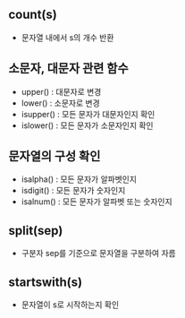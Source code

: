 ## count(s)

-   문자열 내에서 s의 개수 반환

## 소문자, 대문자 관련 함수

-   upper() : 대문자로 변경
-   lower() : 소문자로 변경
-   isupper() : 모든 문자가 대문자인지 확인
-   islower() : 모든 문자가 소문자인지 확인

## 문자열의 구성 확인

-   isalpha() : 모든 문자가 알파벳인지
-   isdigit() : 모든 문자가 숫자인지
-   isalnum() : 모든 문자가 알파벳 또는 숫자인지

## split(sep)

-   구분자 sep를 기준으로 문자열을 구분하여 자름

## startswith(s)

-   문자열이 s로 시작하는지 확인
